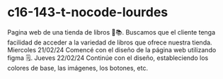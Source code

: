 # c16-143-t-nocode-lourdes
Pagina web de una tienda de libros 📖📚. Buscamos que el cliente tenga facilidad de acceder a la variedad de libros que ofrece nuestra tienda.
Miercoles 21/02/24 
Comencé con el diseño de la página web utilizando figma 🗒️.
Jueves 22/02/24 
Continúe con el diseño, estableciendo los colores de base, las imágenes, los botones, etc. 
